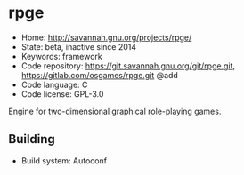 # rpge

- Home: http://savannah.gnu.org/projects/rpge/
- State: beta, inactive since 2014
- Keywords: framework
- Code repository: https://git.savannah.gnu.org/git/rpge.git, https://gitlab.com/osgames/rpge.git @add
- Code language: C
- Code license: GPL-3.0

Engine for two-dimensional graphical role-playing games.

## Building

- Build system: Autoconf
